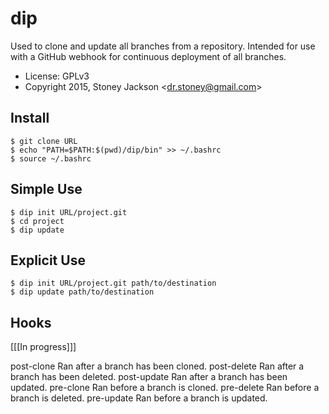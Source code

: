 # dip

Used to clone and update all branches from a repository. Intended for use with a
GitHub webhook for continuous deployment of all branches.

* License: GPLv3
* Copyright 2015, Stoney Jackson &lt;dr.stoney@gmail.com>

## Install

```
$ git clone URL
$ echo "PATH=$PATH:$(pwd)/dip/bin" >> ~/.bashrc
$ source ~/.bashrc
```

## Simple Use

```
$ dip init URL/project.git
$ cd project
$ dip update
```

## Explicit Use

```
$ dip init URL/project.git path/to/destination
$ dip update path/to/destination
```

## Hooks

[[[In progress]]]

post-clone      Ran after a branch has been cloned.
post-delete     Ran after a branch has been deleted.
post-update     Ran after a branch has been updated.
pre-clone       Ran before a branch is cloned.
pre-delete      Ran before a branch is deleted.
pre-update      Ran before a branch is updated.

